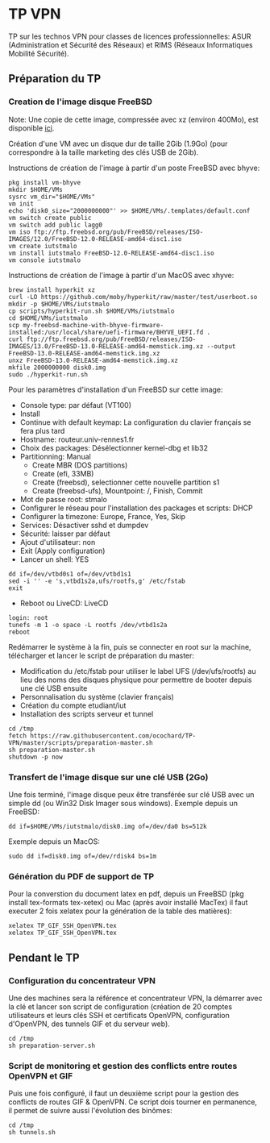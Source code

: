 # TP VPN

TP sur les technos VPN pour classes de licences professionnelles: ASUR (Administration et Sécurité des Réseaux) et RIMS (Réseaux Informatiques Mobilité Sécurité).

## Préparation du TP

### Creation de l'image disque FreeBSD

Note: Une copie de cette image, compressée avec xz (environ 400Mo), est disponible [ici](http://gugus69.free.fr/IUT/FreeBSD12-iutstmalo.img.xz).

Création d'une VM avec un disque dur de taille 2Gib (1.9Go) (pour correspondre à la taille marketing des clés USB de 2Gib).

Instructions de création de l'image à partir d'un poste FreeBSD avec bhyve:
```
pkg install vm-bhyve
mkdir $HOME/VMs
sysrc vm_dir="$HOME/VMs"
vm init
echo 'disk0_size="2000000000"' >> $HOME/VMs/.templates/default.conf
vm switch create public
vm switch add public lagg0
vm iso ftp://ftp.freebsd.org/pub/FreeBSD/releases/ISO-IMAGES/12.0/FreeBSD-12.0-RELEASE-amd64-disc1.iso
vm create iutstmalo
vm install iutstmalo FreeBSD-12.0-RELEASE-amd64-disc1.iso
vm console iutstmalo
```

Instructions de création de l'image à partir d'un MacOS avec xhyve:
```
brew install hyperkit xz
curl -LO https://github.com/moby/hyperkit/raw/master/test/userboot.so
mkdir -p $HOME/VMs/iutstmalo
cp scripts/hyperkit-run.sh $HOME/VMs/iutstmalo
cd $HOME/VMs/iutstmalo
scp my-freebsd-machine-with-bhyve-firmware-installed:/usr/local/share/uefi-firmware/BHYVE_UEFI.fd .
curl ftp://ftp.freebsd.org/pub/FreeBSD/releases/ISO-IMAGES/13.0/FreeBSD-13.0-RELEASE-amd64-memstick.img.xz --output FreeBSD-13.0-RELEASE-amd64-memstick.img.xz
unxz FreeBSD-13.0-RELEASE-amd64-memstick.img.xz
mkfile 2000000000 disk0.img
sudo ./hyperkit-run.sh
```


Pour les paramètres d'installation d'un FreeBSD sur cette image:
* Console type: par défaut (VT100)
* Install
* Continue with default keymap: La configuration du clavier français se fera plus tard
* Hostname: routeur.univ-rennes1.fr
* Choix des packages: Désélectionner kernel-dbg et lib32
* Partitionning: Manual
  * Create MBR (DOS partitions)
  * Create (efi, 33MB)
  * Create (freebsd), selectionner cette nouvelle partition s1
  * Create (freebsd-ufs), Mountpoint: /, Finish, Commit
* Mot de passe root: stmalo
* Configurer le réseau pour l'installation des packages et scripts: DHCP
* Configurer la timezone: Europe, France, Yes, Skip
* Services: Désactiver sshd et dumpdev
* Sécurité: laisser par défaut
* Ajout d'utilisateur: non
* Exit (Apply configuration)
* Lancer un shell: YES

```
dd if=/dev/vtbd0s1 of=/dev/vtbd1s1
sed -i '' -e 's,vtbd1s2a,ufs/rootfs,g' /etc/fstab
exit
```

* Reboot ou LiveCD: LiveCD

```
login: root
tunefs -m 1 -o space -L rootfs /dev/vtbd1s2a
reboot
```

Redémarrer le système à la fin, puis se connecter en root sur la machine, télécharger et lancer le script de préparation du master:
* Modification du /etc/fstab pour utiliser le label UFS (/dev/ufs/rootfs) au lieu des noms des disques physique pour permettre de booter depuis une clé USB ensuite
* Personnalisation du système (clavier français)
* Création du compte etudiant/iut
* Installation des scripts serveur et tunnel

```
cd /tmp
fetch https://raw.githubusercontent.com/ocochard/TP-VPN/master/scripts/preparation-master.sh
sh preparation-master.sh
shutdown -p now
```

### Transfert de l'image disque sur une clé USB (2Go)
Une fois terminé, l'image disque peux être transférée sur clé USB avec un simple dd (ou Win32 Disk Imager sous windows).
Exemple depuis un FreeBSD:
```
dd if=$HOME/VMs/iutstmalo/disk0.img of=/dev/da0 bs=512k
```
Exemple depuis un MacOS:
```
sudo dd if=disk0.img of=/dev/rdisk4 bs=1m
```

### Génération du PDF de support de TP
Pour la converstion du document latex en pdf, depuis un FreeBSD (pkg install tex-formats tex-xetex) ou Mac (après avoir installé MacTex) il faut executer 2 fois xelatex pour la génération de la table des matières):
```
xelatex TP_GIF_SSH_OpenVPN.tex
xelatex TP_GIF_SSH_OpenVPN.tex
```

## Pendant le TP

### Configuration du concentrateur VPN

Une des machines sera la référence et concentrateur VPN, la démarrer avec la clé et lancer son script de configuration (création de 20 comptes utilisateurs et leurs clés SSH et certificats OpenVPN, configuration d'OpenVPN, des tunnels GIF et du serveur web).
```
cd /tmp
sh preparation-server.sh
```

### Script de monitoring et gestion des conflicts entre routes OpenVPN et GIF

Puis une fois configuré, il faut un deuxième script pour la gestion des conflicts de routes GIF & OpenVPN.
Ce script dois tourner en permanence, il permet de suivre aussi l'évolution des binômes:
```
cd /tmp
sh tunnels.sh
```
